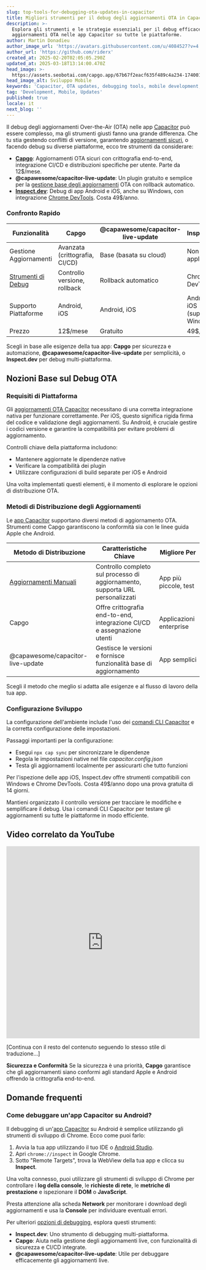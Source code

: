 ```yaml
---
slug: top-tools-for-debugging-ota-updates-in-capacitor
title: Migliori strumenti per il debug degli aggiornamenti OTA in Capacitor
description: >-
  Esplora gli strumenti e le strategie essenziali per il debug efficace degli
  aggiornamenti OTA nelle app Capacitor su tutte le piattaforme.
author: Martin Donadieu
author_image_url: 'https://avatars.githubusercontent.com/u/4084527?v=4'
author_url: 'https://github.com/riderx'
created_at: 2025-02-20T02:05:05.290Z
updated_at: 2025-03-18T13:14:00.470Z
head_image: >-
  https://assets.seobotai.com/capgo.app/67b67f2eacf635f489c4a234-1740017141105.jpg
head_image_alt: Sviluppo Mobile
keywords: 'Capacitor, OTA updates, debugging tools, mobile development, app updates'
tag: 'Development, Mobile, Updates'
published: true
locale: it
next_blog: ''
---
```

Il debug degli aggiornamenti Over-the-Air (OTA) nelle app [Capacitor](https://capacitorjs.com/) può essere complesso, ma gli strumenti giusti fanno una grande differenza. Che tu stia gestendo conflitti di versione, garantendo [aggiornamenti sicuri](https://capgo.app/docs/plugin/cloud-mode/hybrid-update/), o facendo debug su diverse piattaforme, ecco tre strumenti da considerare:

-   **[Capgo](https://capgo.app/)**: Aggiornamenti OTA sicuri con crittografia end-to-end, integrazione CI/CD e distribuzioni specifiche per utente. Parte da 12$/mese.
-   **@capawesome/capacitor-live-update**: Un plugin gratuito e semplice per la [gestione base degli aggiornamenti](https://capgo.app/docs/plugin/cloud-mode/manual-update/) OTA con rollback automatico.
-   **[Inspect.dev](https://inspect.dev/)**: Debug di app Android e iOS, anche su Windows, con integrazione [Chrome DevTools](https://developer.chrome.com/docs/devtools). Costa 49$/anno.

### Confronto Rapido

| Funzionalità | Capgo | @capawesome/capacitor-live-update | Inspect.dev |
| --- | --- | --- | --- |
| Gestione Aggiornamenti | Avanzata (crittografia, CI/CD) | Base (basata su cloud) | Non applicabile |
| [Strumenti di Debug](https://capgo.app/docs/plugin/debugging/) | Controllo versione, rollback | Rollback automatico | Chrome DevTools |
| Supporto Piattaforme | Android, iOS | Android, iOS | Android, iOS (supporto Windows) |
| Prezzo | 12$/mese | Gratuito | 49$/anno |

Scegli in base alle esigenze della tua app: **Capgo** per sicurezza e automazione, **@capawesome/capacitor-live-update** per semplicità, o **Inspect.dev** per debug multi-piattaforma.

## Nozioni Base sul Debug OTA

### Requisiti di Piattaforma

Gli [aggiornamenti OTA Capacitor](https://capgo.app/ja/) necessitano di una corretta integrazione nativa per funzionare correttamente. Per iOS, questo significa rigida firma del codice e validazione degli aggiornamenti. Su Android, è cruciale gestire i codici versione e garantire la compatibilità per evitare problemi di aggiornamento.

Controlli chiave della piattaforma includono:

-   Mantenere aggiornate le dipendenze native
-   Verificare la compatibilità dei plugin
-   Utilizzare configurazioni di build separate per iOS e Android

Una volta implementati questi elementi, è il momento di esplorare le opzioni di distribuzione OTA.

### Metodi di Distribuzione degli Aggiornamenti 

Le [app Capacitor](https://capgo.app/blog/capacitor-comprehensive-guide/) supportano diversi metodi di aggiornamento OTA. Strumenti come Capgo garantiscono la conformità sia con le linee guida Apple che Android.

| Metodo di Distribuzione | Caratteristiche Chiave | Migliore Per |
| --- | --- | --- |
| [Aggiornamenti Manuali](https://capgo.app/docs/plugin/cloud-mode/manual-update/) | Controllo completo sul processo di aggiornamento, supporta URL personalizzati | App più piccole, test |
| Capgo | Offre crittografia end-to-end, integrazione CI/CD e assegnazione utenti | Applicazioni enterprise |
| @capawesome/capacitor-live-update | Gestisce le versioni e fornisce funzionalità base di aggiornamento | App semplici |

Scegli il metodo che meglio si adatta alle esigenze e al flusso di lavoro della tua app.

### Configurazione Sviluppo

La configurazione dell'ambiente include l'uso dei [comandi CLI Capacitor](https://capgo.app/docs/cli/commands/) e la corretta configurazione delle impostazioni.

Passaggi importanti per la configurazione:

-   Esegui `npx cap sync` per sincronizzare le dipendenze
-   Regola le impostazioni native nel file _capacitor.config.json_
-   Testa gli aggiornamenti localmente per assicurarti che tutto funzioni

Per l'ispezione delle app iOS, Inspect.dev offre strumenti compatibili con Windows e Chrome DevTools. Costa 49$/anno dopo una prova gratuita di 14 giorni.

Mantieni organizzato il controllo versione per tracciare le modifiche e semplificare il debug. Usa i comandi CLI Capacitor per testare gli aggiornamenti su tutte le piattaforme in modo efficiente.

## Video correlato da YouTube

<iframe src="https://www.youtube.com/embed/HmXM5t8DIPA" aria-label="YouTube video player" frameborder="0" allow="accelerometer; autoplay; clipboard-write; encrypted-media; gyroscope; picture-in-picture; web-share" referrerpolicy="strict-origin-when-cross-origin" style="width: 100%; height: 500px;" allowfullscreen></iframe>

[Continua con il resto del contenuto seguendo lo stesso stile di traduzione...]

**Sicurezza e Conformità**
Se la sicurezza è una priorità, **Capgo** garantisce che gli aggiornamenti siano conformi agli standard Apple e Android offrendo la crittografia end-to-end.

## Domande frequenti

### Come debuggare un'app Capacitor su Android?

Il debugging di un'[app Capacitor](https://capgo.app/plugins/ivs-player/) su Android è semplice utilizzando gli strumenti di sviluppo di Chrome. Ecco come puoi farlo:

1. Avvia la tua app utilizzando il tuo IDE o [Android Studio](https://developer.android.com/studio).
2. Apri `chrome://inspect` in Google Chrome.
3. Sotto "Remote Targets", trova la WebView della tua app e clicca su **Inspect**.

Una volta connesso, puoi utilizzare gli strumenti di sviluppo di Chrome per controllare i **log della console**, le **richieste di rete**, le **metriche di prestazione** e ispezionare il **DOM** o **JavaScript**.

Presta attenzione alla scheda **Network** per monitorare i download degli aggiornamenti e usa la **Console** per individuare eventuali errori.

Per ulteriori [opzioni di debugging](https://capgo.app/docs/plugin/debugging/), esplora questi strumenti:

- **Inspect.dev**: Uno strumento di debugging multi-piattaforma.
- **Capgo**: Aiuta nella gestione degli aggiornamenti live, con funzionalità di sicurezza e CI/CD integrate.
- **@capawesome/capacitor-live-update**: Utile per debuggare efficacemente gli aggiornamenti live.
